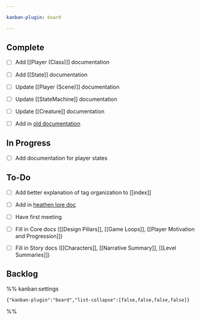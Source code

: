 ```yaml
---

kanban-plugin: board

---
```


## Complete

- [ ] Add [[Player (Class)]] documentation
- [ ] Add [[State]] documentation
- [ ] Update [[Player (Scene)]] documentation
- [ ] Update [[StateMachine]] documentation
- [ ] Update [[Creature]] documentation
- [ ] Add in  [old documentation](https://docs.google.com/document/d/1-xWPC0GV3b-EhCuFb-PIVHam5nWAMFICwly4Hubqiq8/edit?usp=sharing)


## In Progress

- [ ] Add documentation for player states


## To-Do

- [ ] Add better explanation of tag organization to [[index]]
- [ ] Add in [heathen lore doc](https://docs.google.com/document/d/1Td6Ls_6Pe_zLwaHw8zax69PCRFd2HDGcakxGXwc-RWU/edit#heading=h.pjnqefuwcxax)
- [ ] Have first meeting
- [ ] Fill in Core docs ([[Design Pillars]], [[Game Loops]], [[Player Motivation and Progression]])
- [ ] Fill in Story docs ([[Characters]], [[Narrative Summary]], [[Level Summaries]])


## Backlog





%% kanban:settings
```
{"kanban-plugin":"board","list-collapse":[false,false,false,false]}
```
%%
